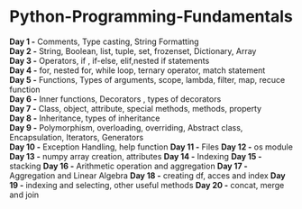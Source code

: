 # Python-Programming-Fundamentals
**Day 1 -** Comments, Type casting, String Formatting  
**Day 2 -** String, Boolean, list, tuple, set, frozenset, Dictionary, Array  
**Day 3 -** Operators, if , if-else, elif,nested if statements  
**Day 4 -** for, nested for, while loop, ternary operator, match statement  
**Day 5 -** Functions, Types of arguments, scope, lambda, filter, map, recuce function  
**Day 6 -** Inner functions, Decorators , types of decorators  
**Day 7 -** Class, object, attribute, special methods, methods, property  
**Day 8 -** Inheritance, types of inheritance  
**Day 9 -** Polymorphism, overloading, overriding, Abstract class, Encapsulation, Iterators, Generators  
**Day 10 -** Exception Handling, help function
**Day 11 -** Files
**Day 12 -** os module  
**Day 13 -** numpy array creation, attributes
**Day 14 -** Indexing 
**Day 15 -** stacking
**Day 16 -** Arithmetic operation and aggregation
**Day 17 -** Aggregation and Linear Algebra
**Day 18 -** creating df, acces and index
**Day 19 -** indexing and selecting, other useful methods 
**Day 20 -** concat, merge and join
